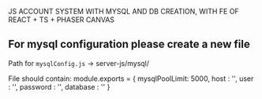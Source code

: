JS ACCOUNT SYSTEM WITH MYSQL AND DB CREATION, WITH FE OF REACT + TS + PHASER CANVAS

## For mysql configuration please create a new file

Path for `mysqlConfig.js` -> server-js/mysql/

File should contain:
module.exports = {
  mysqlPoolLimit: 5000,
  host     : '',
  user     : '',
  password : '',
  database : ''
}